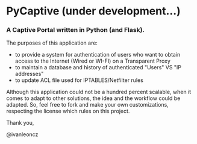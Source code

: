 # PyCaptive (under development...)

### A Captive Portal written in Python (and Flask).

The purposes of this application are:

- to provide a system for authentication of users who want to obtain access to the Internet (Wired or WI-FI) on a Transparent Proxy 
- to maintain a database and history of authenticated "Users" VS "IP addresses"
- to update ACL file used for IPTABLES/Netfilter rules

Although this application could not be a hundred percent scalable, when it comes to adapt to other solutions, the idea and the workflow could be adapted. So, feel free to fork and make your own customizations, respecting the license which rules on this project.


Thank you,

@ivanleoncz

